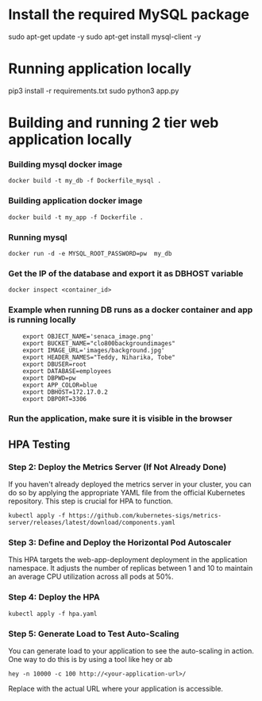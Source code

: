 # Install the required MySQL package

sudo apt-get update -y
sudo apt-get install mysql-client -y

# Running application locally

pip3 install -r requirements.txt
sudo python3 app.py

# Building and running 2 tier web application locally

### Building mysql docker image

`docker build -t my_db -f Dockerfile_mysql . `

### Building application docker image

`docker build -t my_app -f Dockerfile . `

### Running mysql

`docker run -d -e MYSQL_ROOT_PASSWORD=pw  my_db`

### Get the IP of the database and export it as DBHOST variable

`docker inspect <container_id>`

### Example when running DB runs as a docker container and app is running locally

```
    export OBJECT_NAME='senaca_image.png'
    export BUCKET_NAME="clo800backgroundimages"
    export IMAGE_URL='images/background.jpg'
    export HEADER_NAMES="Teddy, Niharika, Tobe"
    export DBUSER=root
    export DATABASE=employees
    export DBPWD=pw
    export APP_COLOR=blue
    export DBHOST=172.17.0.2
    export DBPORT=3306
```

### Run the application, make sure it is visible in the browser

## HPA Testing

### Step 2: Deploy the Metrics Server (If Not Already Done)

If you haven't already deployed the metrics server in your cluster, you can do so by applying the appropriate YAML file from the official Kubernetes repository. This step is crucial for HPA to function.

```shell
kubectl apply -f https://github.com/kubernetes-sigs/metrics-server/releases/latest/download/components.yaml
```

### Step 3: Define and Deploy the Horizontal Pod Autoscaler

This HPA targets the web-app-deployment deployment in the application namespace. It adjusts the number of replicas between 1 and 10 to maintain an average CPU utilization across all pods at 50%.

### Step 4: Deploy the HPA

```shell
kubectl apply -f hpa.yaml
```

### Step 5: Generate Load to Test Auto-Scaling

You can generate load to your application to see the auto-scaling in action. One way to do this is by using a tool like hey or ab

```shell
hey -n 10000 -c 100 http://<your-application-url>/
```

Replace <your-application-url> with the actual URL where your application is accessible.
